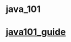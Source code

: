 # java_101
# [java101_guide](https://github.com/SciBorgs/SciGuides/blob/main/projects/intro-to-programming/Java101.md)
